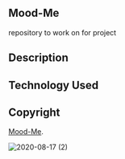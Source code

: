 ## Mood-Me
repository to work on for project

## Description

## Technology Used

## Copyright




[Mood-Me]( https://mando619.github.io/Weather-Dashboard/).

![2020-08-17 (2)](https://user-images.githubusercontent.com/65925169/90453830-83e16080-e0a6-11ea-89ee-16b975814218.png)